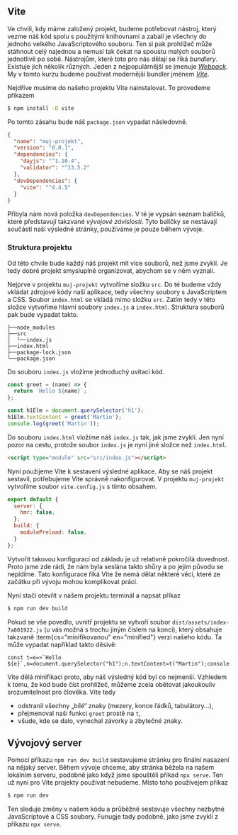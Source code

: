## Vite

Ve chvili, kdy máme založený projekt, budeme potřebovat nástroj, který vezme náš kód spolu s použitými knihovnami a zabalí je všechny do jednoho velkého JavaScriptového souboru. Ten si pak prohlížeč může stáhnout celý najednou a nemusí tak čekat na spoustu malých souborů jednotlivě po sobě. Nástrojům, které toto pro nás dělají se říká _bundlery_. Existuje jich několik různých. Jeden z nejpopulárnější se jmenuje [_Webpack_](https://webpack.js.org/). My v tomto kurzu budeme používat modernější bundler jménem [_Vite_](https://vitejs.dev/).

Nejdříve musíme do našeho projektu Vite nainstalovat. To provedeme příkazem

```sh
$ npm install -D vite
```

Po tomto zásahu bude náš `package.json` vypadat následovně.

```json
{
  "name": "muj-projekt",
  "version": "0.0.1",
  "dependencies": {
    "dayjs": "^1.10.4",
    "validator": "^13.5.2"
  },
  "devDependencies": {
    "vite": "^4.4.5"
  }
}
```

Přibyla nám nová položka `devDependencies`. V té je vypsán seznam balíčků, které představují takzvané _vývojové závislosti_. Tyto balíčky se nestávají součástí naší výsledné stránky, používáme je pouze během vývoje.

### Struktura projektu

Od této chvíle bude každý náš projekt mít více souborů, než jsme zvyklí. Je tedy dobré projekt smysluplně organizovat, abychom se v něm vyznali.

Nejprve v projektu `muj-projekt` vytvoříme složku `src`. Do té budeme vždy vkládat zdrojové kódy naší aplikace, tedy všechny soubory s JavaScriptem a CSS. Soubor `index.html` se vkládá mimo složku `src`. Zatím tedy v této složce vytvoříme hlavní soubory `index.js` a `index.html`. Struktura souborů pak bude vypadat takto.

```
├──node_modules
├──src
│  └──index.js
├──index.html
├──package-lock.json
└──package.json
```

Do souboru `index.js` vložíme jednoduchý uvítací kód.

```js
const greet = (name) => {
  return `Hello ${name}`;
};

const h1Elm = document.querySelector('h1');
h1Elm.textContent = greet('Martin');
console.log(greet('Martin'));
```

Do souboru `index.html` vložíme náš `index.js` tak, jak jsme zvyklí. Jen nyní pozor na cestu, protože soubor `index.js` je nyní jiné složce než `index.html`.

```html
<script type="module" src="src/index.js"></script>
```

Nyní použijeme Vite k sestavení výsledné aplikace. Aby se náš projekt sestavil, potřebujeme Vite správně nakonfigurovat. V projektu `muj-projekt` vytvoříme soubor `vite.config.js` s tímto obsahem.

```js
export default {
  server: {
    hmr: false,
  },
  build: {
    modulePreload: false,
  }
};
```

Vytvořit takovou konfiguraci od základu je už relativně pokročilá dovednost. Proto jsme zde rádi, že nám byla seslána takto shůry a po jejím původu se nepídíme. Tato konfigurace říká Vite že nemá dělat některé věci, které ze začátku při vývoju mohou komplikovat práci.

Nyní stačí otevřít v našem projektu terminál a napsat příkaz

```sh
$ npm run dev build
```

Pokud se vše povedlo, uvnitř projektu se vytvoří soubor `dist/assets/index-7a801922.js` (u vás možná s trochu jiným číslem na konci), který obsahuje takzvaně :term{cs="minifikovanou" en="minified"} verzi našeho kódu. Ta může vypadat například takto děsivě:

```
const t=e=>`Hello ${e}`,n=document.querySelector("h1");n.textContent=t("Martin");console.log(t("Martin"));
```

Vite dělá minifikaci proto, aby náš výsledný kód byl co nejmenší. Vzhledem k tomu, že kód bude číst prohlížeč, můžeme zcela obětovat jakoukouliv srozumitelnost pro člověka. Vite tedy

- odstranil všechny „bílé“ znaky (mezery, konce řádků, tabulátory…),
- přejmenoval naši funkci `greet` prostě na `t`,
- všude, kde se dalo, vynechal závorky a zbytečné znaky.

## Vývojový server

Pomocí příkazu `npm run dev build` sestavujeme stránku pro finální nasazení na nějaký server. Během vývoje chceme, aby stránka běžela na našem lokálním serveru, podobně jako když jsme spouštěli příkad `npx serve`. Ten už nyní pro Vite projekty používat nebudeme. Místo toho používejem příkaz

```sh
$ npm run dev
```

Ten sleduje změny v našem kódu a průběžně sestavuje všechny nezbytné JavaScriptové a CSS soubory. Funugje tady podobně, jako jsme zvyklí z příkazu `npx serve`.
